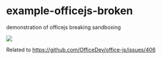 # example-officejs-broken
demonstration of officejs breaking sandboxing

<img src="https://i.imgur.com/GL42Ii3.gif"/>

Related to https://github.com/OfficeDev/office-js/issues/406
